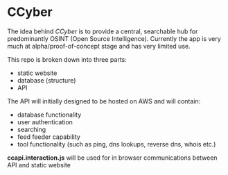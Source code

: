 # CCyber
The idea behind _CCyber_ is to provide a central, searchable hub for predominantly OSINT (Open Source Intelligence).
Currently the app is very much at alpha/proof-of-concept stage and has very limited use.

This repo is broken down into three parts:
* static website
* database (structure)
* API

The API will initially designed to be hosted on AWS and will contain:
* database functionality
* user authentication
* searching
* feed feeder capability
* tool functionality (such as ping, dns lookups, reverse dns, whois etc.)
 
**ccapi.interaction.js** will be used for in browser communications between API and static website